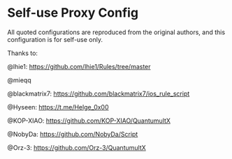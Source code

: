 # Self-use Proxy Config
All quoted configurations are reproduced from the original authors, and this configuration is for self-use only.

Thanks to:

@lhie1: https://github.com/lhie1/Rules/tree/master 

@mieqq 

@blackmatrix7: https://github.com/blackmatrix7/ios_rule_script 

@Hyseen: https://t.me/Helge_0x00 

@KOP-XIAO: https://github.com/KOP-XIAO/QuantumultX

@NobyDa: https://github.com/NobyDa/Script

@Orz-3: https://github.com/Orz-3/QuantumultX



